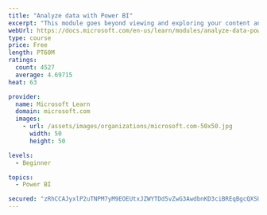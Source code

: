 ```yaml
---
title: "Analyze data with Power BI"
excerpt: "This module goes beyond viewing and exploring your content and explains how to interact with it by working with reports and dashboards to uncover and share new business insights."
webUrl: https://docs.microsoft.com/en-us/learn/modules/analyze-data-power-bi/
type: course
price: Free
length: PT60M
ratings:
  count: 4527
  average: 4.69715
heat: 63

provider:
  name: Microsoft Learn
  domain: microsoft.com
  images:
    - url: /assets/images/organizations/microsoft.com-50x50.jpg
      width: 50
      height: 50

levels:
  - Beginner

topics:
  - Power BI

secured: "zRhCCAJyxlP2uTNPM7yM9EOEUtxJZWYTDd5vZwG3AwdbnKD3ciBREqBgcQXSUDc81eBRzS2N7MLEGhopbKLk65Dz2mjDHUO/GZySxaCWvOeISu20TpkJ2dW+Nu5iWJL17QFi+ei/6wIj+rAZz7ZlfQMfVh4cq34V16c9ZAzKfqC/tPQNVq3/bTdTSMZDgFUQf1GlSdPycPbRG9KtErevqh5aglPNqwZDXqeY5jYPkueLi9m6x2gtrdpkeSKalV8ijoTM9dK8wwPra8Y85bG6GUCvjGXz3h43AMlgZTahBGW8L6WcJ7Rv1IBBfbhSSdC+ys5UsK3KybbhQ5Qh6/k6QgeFr3RvSN0abakIEeACO4MOYHiQ8OtgkdduyZ3bDPlIij4BTIS+9xTOlJJlw/L7CA==;H39Qu8lsvU7yto34vOsQ9Q=="
---
```


